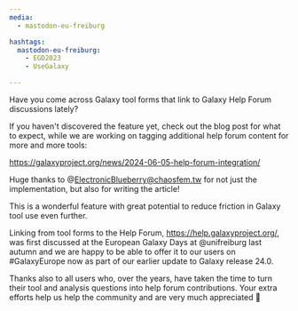 ```yaml
---
media:
  - mastodon-eu-freiburg

hashtags:
  mastodon-eu-freiburg:
    - EGD2023
    - UseGalaxy

---
```


Have you come across Galaxy tool forms that link to Galaxy Help Forum discussions lately?

If you haven't discovered the feature yet, check out the blog post for what to expect, while we are working on tagging additional help forum content for more and more tools:

https://galaxyproject.org/news/2024-06-05-help-forum-integration/


Huge thanks to @ElectronicBlueberry@chaosfem.tw for not just the implementation, but also for writing the article!

This is a wonderful feature with great potential to reduce friction in Galaxy tool use even further.

Linking from tool forms to the Help Forum, https://help.galaxyproject.org/, was first discussed at the European Galaxy Days at @unifreiburg last autumn and we are happy to be able to offer it to our users on #GalaxyEurope now as part of our earlier update to Galaxy release 24.0.


Thanks also to all users who, over the years, have taken the time to turn their tool and analysis questions into help forum contributions. Your extra efforts help us help the community and are very much appreciated 💖

